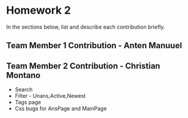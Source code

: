 # Homework 2


In the sections below, list and describe each contribution briefly.

## Team Member 1 Contribution - Anten Manuuel  

## Team Member 2 Contribution - Christian Montano
* Search
* Filter - Unans,Active,Newest
* Tags page
* Css bugs for AnsPage and MainPage
